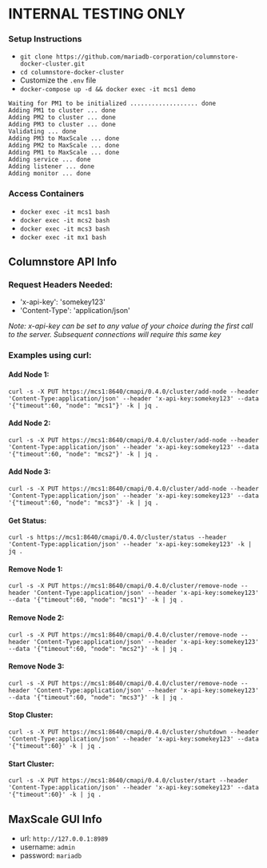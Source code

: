 # INTERNAL TESTING ONLY

### Setup Instructions

*   ```git clone https://github.com/mariadb-corporation/columnstore-docker-cluster.git```
*   ```cd columnstore-docker-cluster```
*   Customize the ```.env``` file
*   ```docker-compose up -d && docker exec -it mcs1 demo```
```
Waiting for PM1 to be initialized ................... done
Adding PM1 to cluster ... done
Adding PM2 to cluster ... done
Adding PM3 to cluster ... done
Validating ... done
Adding PM3 to MaxScale ... done
Adding PM2 to MaxScale ... done
Adding PM1 to MaxScale ... done
Adding service ... done
Adding listener ... done
Adding monitor ... done
```


### Access Containers

*   ```docker exec -it mcs1 bash```
*   ```docker exec -it mcs2 bash```
*   ```docker exec -it mcs3 bash```
*   ```docker exec -it mx1 bash```

## Columnstore API Info

### Request Headers Needed:

*   'x-api-key': 'somekey123'
*   'Content-Type': 'application/json'

*Note: x-api-key can be set to any value of your choice during the first call to the server. Subsequent connections will require this same key*

### Examples using curl:

#### Add Node 1:
```
curl -s -X PUT https://mcs1:8640/cmapi/0.4.0/cluster/add-node --header 'Content-Type:application/json' --header 'x-api-key:somekey123' --data '{"timeout":60, "node": "mcs1"}' -k | jq .
```
#### Add Node 2:
```
curl -s -X PUT https://mcs1:8640/cmapi/0.4.0/cluster/add-node --header 'Content-Type:application/json' --header 'x-api-key:somekey123' --data '{"timeout":60, "node": "mcs2"}' -k | jq .
```
#### Add Node 3:
```
curl -s -X PUT https://mcs1:8640/cmapi/0.4.0/cluster/add-node --header 'Content-Type:application/json' --header 'x-api-key:somekey123' --data '{"timeout":60, "node": "mcs3"}' -k | jq .
```
#### Get Status:
```
curl -s https://mcs1:8640/cmapi/0.4.0/cluster/status --header 'Content-Type:application/json' --header 'x-api-key:somekey123' -k | jq .
```
#### Remove Node 1:
```
curl -s -X PUT https://mcs1:8640/cmapi/0.4.0/cluster/remove-node --header 'Content-Type:application/json' --header 'x-api-key:somekey123' --data '{"timeout":60, "node": "mcs1"}' -k | jq .
```
#### Remove Node 2:
```
curl -s -X PUT https://mcs1:8640/cmapi/0.4.0/cluster/remove-node --header 'Content-Type:application/json' --header 'x-api-key:somekey123' --data '{"timeout":60, "node": "mcs2"}' -k | jq .
```
#### Remove Node 3:
```
curl -s -X PUT https://mcs1:8640/cmapi/0.4.0/cluster/remove-node --header 'Content-Type:application/json' --header 'x-api-key:somekey123' --data '{"timeout":60, "node": "mcs3"}' -k | jq .
```
#### Stop Cluster:
```
curl -s -X PUT https://mcs1:8640/cmapi/0.4.0/cluster/shutdown --header 'Content-Type:application/json' --header 'x-api-key:somekey123' --data '{"timeout":60}' -k | jq .
```
#### Start Cluster:
```
curl -s -X PUT https://mcs1:8640/cmapi/0.4.0/cluster/start --header 'Content-Type:application/json' --header 'x-api-key:somekey123' --data '{"timeout":60}' -k | jq .
```

## MaxScale GUI Info

*   url: `http://127.0.0.1:8989`
*   username: `admin`
*   password: `mariadb`
